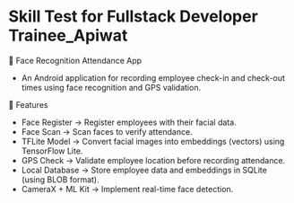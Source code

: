 # Skill Test for Fullstack Developer Trainee_Apiwat

📌 Face Recognition Attendance App
- An Android application for recording employee check-in and check-out times using face recognition and GPS validation.

🚀 Features
- Face Register → Register employees with their facial data.
- Face Scan → Scan faces to verify attendance.
- TFLite Model → Convert facial images into embeddings (vectors) using TensorFlow Lite.
- GPS Check → Validate employee location before recording attendance.
- Local Database → Store employee data and embeddings in SQLite (using BLOB format).
- CameraX + ML Kit → Implement real-time face detection.
